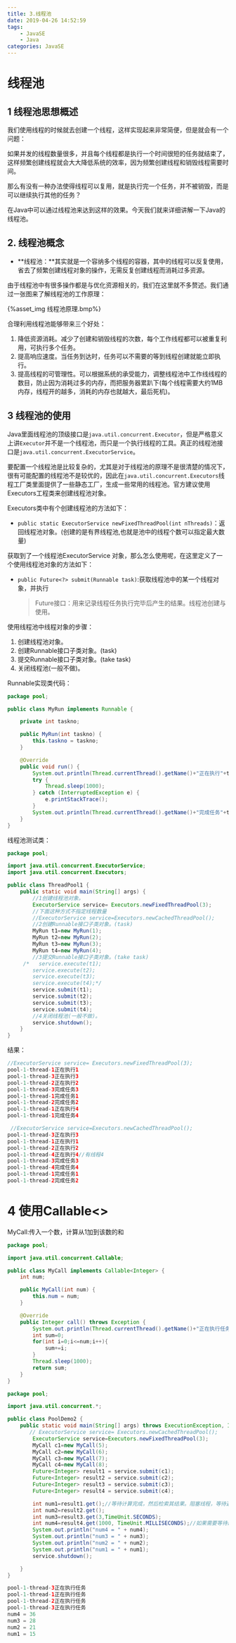 ```yaml
---
title: 3.线程池
date: 2019-04-26 14:52:59
tags:
	- JavaSE
	- Java
categories: JavaSE
---
```


# 线程池

## 1 线程池思想概述

我们使用线程的时候就去创建一个线程，这样实现起来非常简便，但是就会有一个问题：

如果并发的线程数量很多，并且每个线程都是执行一个时间很短的任务就结束了，这样频繁创建线程就会大大降低系统的效率，因为频繁创建线程和销毁线程需要时间。

那么有没有一种办法使得线程可以复用，就是执行完一个任务，并不被销毁，而是可以继续执行其他的任务？

在Java中可以通过线程池来达到这样的效果。今天我们就来详细讲解一下Java的线程池。

## 2. 线程池概念

- **线程池：**其实就是一个容纳多个线程的容器，其中的线程可以反复使用，省去了频繁创建线程对象的操作，无需反复创建线程而消耗过多资源。

由于线程池中有很多操作都是与优化资源相关的，我们在这里就不多赘述。我们通过一张图来了解线程池的工作原理：

{%asset_img 线程池原理.bmp%}

合理利用线程池能够带来三个好处：

1. 降低资源消耗。减少了创建和销毁线程的次数，每个工作线程都可以被重复利用，可执行多个任务。
2. 提高响应速度。当任务到达时，任务可以不需要的等到线程创建就能立即执行。
3. 提高线程的可管理性。可以根据系统的承受能力，调整线程池中工作线线程的数目，防止因为消耗过多的内存，而把服务器累趴下(每个线程需要大约1MB内存，线程开的越多，消耗的内存也就越大，最后死机)。

## 3 线程池的使用

Java里面线程池的顶级接口是`java.util.concurrent.Executor`，但是严格意义上讲`Executor`并不是一个线程池，而只是一个执行线程的工具。真正的线程池接口是`java.util.concurrent.ExecutorService`。

要配置一个线程池是比较复杂的，尤其是对于线程池的原理不是很清楚的情况下，很有可能配置的线程池不是较优的，因此在`java.util.concurrent.Executors`线程工厂类里面提供了一些静态工厂，生成一些常用的线程池。官方建议使用Executors工程类来创建线程池对象。

Executors类中有个创建线程池的方法如下：

- `public static ExecutorService newFixedThreadPool(int nThreads)`：返回线程池对象。(创建的是有界线程池,也就是池中的线程个数可以指定最大数量)

获取到了一个线程池ExecutorService 对象，那么怎么使用呢，在这里定义了一个使用线程池对象的方法如下：

- `public Future<?> submit(Runnable task)`:获取线程池中的某一个线程对象，并执行

  > Future接口：用来记录线程任务执行完毕后产生的结果。线程池创建与使用。

使用线程池中线程对象的步骤：

1. 创建线程池对象。
2. 创建Runnable接口子类对象。(task)
3. 提交Runnable接口子类对象。(take task)
4. 关闭线程池(一般不做)。

Runnable实现类代码：

```java
package pool;

public class MyRun implements Runnable {

    private int taskno;

    public MyRun(int taskno) {
        this.taskno = taskno;
    }

    @Override
    public void run() {
        System.out.println(Thread.currentThread().getName()+"正在执行"+taskno);
        try {
            Thread.sleep(1000);
        } catch (InterruptedException e) {
            e.printStackTrace();
        }
        System.out.println(Thread.currentThread().getName()+"完成任务"+taskno);
    }
}
```

线程池测试类：

```java
package pool;

import java.util.concurrent.ExecutorService;
import java.util.concurrent.Executors;

public class ThreadPool1 {
    public static void main(String[] args) {
        //1创建线程池对象。
        ExecutorService service= Executors.newFixedThreadPool(3);
        //下面这种方式不指定线程数量
        //ExecutorService service=Executors.newCachedThreadPool();
        //2创建Runnable接口子类对象。(task)
        MyRun t1=new MyRun(1);
        MyRun t2=new MyRun(2);
        MyRun t3=new MyRun(3);
        MyRun t4=new MyRun(4);
        //3提交Runnable接口子类对象。(take task)
     /*   service.execute(t1);
        service.execute(t2);
        service.execute(t3);
        service.execute(t4);*/
        service.submit(t1);
        service.submit(t2);
        service.submit(t3);
        service.submit(t4);
        //4关闭线程池(一般不做)。
        service.shutdown();
    }
}
```

结果：

```java
//ExecutorService service= Executors.newFixedThreadPool(3);
pool-1-thread-1正在执行1
pool-1-thread-3正在执行3
pool-1-thread-2正在执行2
pool-1-thread-3完成任务3
pool-1-thread-1完成任务1
pool-1-thread-2完成任务2
pool-1-thread-1正在执行4
pool-1-thread-1完成任务4
```

```java
 //ExecutorService service=Executors.newCachedThreadPool();
pool-1-thread-3正在执行3
pool-1-thread-1正在执行1
pool-1-thread-2正在执行2
pool-1-thread-4正在执行4//有线程4
pool-1-thread-3完成任务3
pool-1-thread-4完成任务4
pool-1-thread-1完成任务1
pool-1-thread-2完成任务2
```

# 4 使用Callable<>

MyCall:传入一个数，计算从1加到该数的和

```java
package pool;

import java.util.concurrent.Callable;

public class MyCall implements Callable<Integer> {
    int num;

    public MyCall(int num) {
        this.num = num;
    }

    @Override
    public Integer call() throws Exception {
        System.out.println(Thread.currentThread().getName()+"正在执行任务");
        int sum=0;
        for(int i=0;i<=num;i++){
            sum+=i;
        }
        Thread.sleep(1000);
        return sum;
    }
}
```

```java
package pool;

import java.util.concurrent.*;

public class PoolDemo2 {
    public static void main(String[] args) throws ExecutionException, InterruptedException, TimeoutException {
       // ExecutorService service= Executors.newCachedThreadPool();
        ExecutorService service=Executors.newFixedThreadPool(3);
        MyCall c1=new MyCall(5);
        MyCall c2=new MyCall(6);
        MyCall c3=new MyCall(7);
        MyCall c4=new MyCall(8);
        Future<Integer> result1 = service.submit(c1);
        Future<Integer> result2 = service.submit(c2);
        Future<Integer> result3 = service.submit(c3);
        Future<Integer> result4 = service.submit(c4);

        int num1=result1.get();//等待计算完成，然后检索其结果。阻塞线程，等待返回计算结果
        int num2=result2.get();
        int num3=result3.get(3,TimeUnit.SECONDS);
        int num4=result4.get(1000, TimeUnit.MILLISECONDS);//如果需要等待最多在给定的时间计算完成，然后检索其结果（如果可用）。 
        System.out.println("num4 = " + num4);
        System.out.println("num3 = " + num3);
        System.out.println("num2 = " + num2);
        System.out.println("num1 = " + num1);
        service.shutdown();

    }
}
```

```java
pool-1-thread-3正在执行任务
pool-1-thread-1正在执行任务
pool-1-thread-2正在执行任务
pool-1-thread-3正在执行任务
num4 = 36
num3 = 28
num2 = 21
num1 = 15
```

